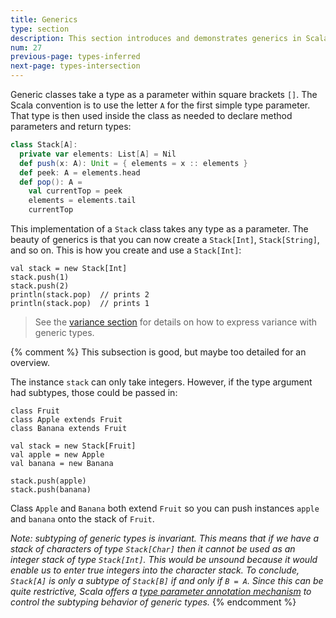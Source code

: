 ```yaml
---
title: Generics
type: section
description: This section introduces and demonstrates generics in Scala 3.
num: 27
previous-page: types-inferred
next-page: types-intersection
---
```



Generic classes take a type as a parameter within square brackets `[]`. The Scala convention is to use the letter `A` for the first simple type parameter. That type is then used inside the class as needed to declare method parameters and return types:

```scala
class Stack[A]:
  private var elements: List[A] = Nil
  def push(x: A): Unit = { elements = x :: elements }
  def peek: A = elements.head
  def pop(): A =
    val currentTop = peek
    elements = elements.tail
    currentTop
```

This implementation of a `Stack` class takes any type as a parameter. The beauty of generics is that you can now create a `Stack[Int]`, `Stack[String]`, and so on. This is how you create and use a `Stack[Int]`:

```
val stack = new Stack[Int]
stack.push(1)
stack.push(2)
println(stack.pop)  // prints 2
println(stack.pop)  // prints 1
```

>See the [variance section](types-variance.md) for details on how to express variance with generic types.



{% comment %}
This subsection is good, but maybe too detailed for an overview.

The instance `stack` can only take integers. However, if the type argument had subtypes, those could be passed in:

```
class Fruit
class Apple extends Fruit
class Banana extends Fruit

val stack = new Stack[Fruit]
val apple = new Apple
val banana = new Banana

stack.push(apple)
stack.push(banana)
```

Class `Apple` and `Banana` both extend `Fruit` so you can push instances `apple` and `banana` onto the stack of `Fruit`.

_Note: subtyping of generic types is *invariant*. This means that if we have a stack of characters of type `Stack[Char]` then it cannot be used as an integer stack of type `Stack[Int]`. This would be unsound because it would enable us to enter true integers into the character stack. To conclude, `Stack[A]` is only a subtype of `Stack[B]` if and only if `B = A`. Since this can be quite restrictive, Scala offers a [type parameter annotation mechanism](variances.html) to control the subtyping behavior of generic types._
{% endcomment %}



